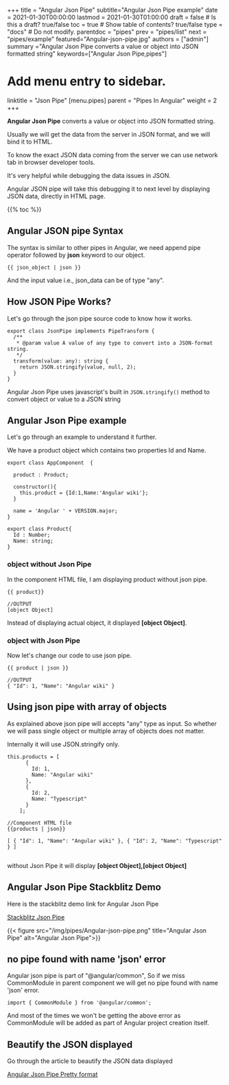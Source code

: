 +++
title = "Angular Json Pipe"
subtitle="Angular Json Pipe example"
date = 2021-01-30T00:00:00
lastmod = 2021-01-30T01:00:00
draft = false  # Is this a draft? true/false
toc = true  # Show table of contents? true/false
type = "docs"  # Do not modify.
parentdoc = "pipes" 
prev = "pipes/list"
next = "pipes/example" 
featured="Angular-json-pipe.jpg"
authors = ["admin"]
summary ="Angular Json Pipe converts a value or object into JSON formatted string"
keywords=["Angular Json Pipe,pipes"]


# Add menu entry to sidebar.
linktitle = "Json Pipe"
[menu.pipes]
  parent = "Pipes In Angular"
  weight = 2
+++


**Angular Json Pipe** converts a value or object into JSON formatted string.

Usually we will get the data from the server in JSON format, and we will bind it to HTML.

To know the exact JSON data coming from the server we can use network tab in browser developer tools. 

It's very helpful while debugging the data issues in JSON. 

Angular JSON pipe will take this debugging it to next level by displaying JSON data, directly in HTML page.

{{% toc %}}

## Angular JSON pipe Syntax

The syntax is similar to other pipes in Angular, we need append pipe operator followed by **json** keyword to our object. 

```
{{ json_object | json }}
```

And the input value i.e., json_data can be of type "any".

## How JSON Pipe Works?

Let's go through the json pipe source code to know how it works.

```
export class JsonPipe implements PipeTransform {
  /**
   * @param value A value of any type to convert into a JSON-format string.
   */
  transform(value: any): string {
    return JSON.stringify(value, null, 2);
  }
}
```

Angular Json Pipe uses javascript's built in `JSON.stringify()` method to convert object or value to a JSON string

## Angular Json Pipe example

Let's go through an example to understand it further. 

We have a product object which contains two properties Id and Name.

```
export class AppComponent  {

  product : Product;

  constructor(){
    this.product = {Id:1,Name:'Angular wiki'};
  }

  name = 'Angular ' + VERSION.major;
}

export class Product{
  Id : Number;
  Name: string;
}
```

### object without Json Pipe

In the component HTML file, I am displaying product without json pipe.  

```
{{ product}}

//OUTPUT
[object Object]
```

Instead of displaying actual object, it displayed **[object Object]**.

### object with Json Pipe

Now let's change our code to use json pipe.

```
{{ product | json }}

//OUTPUT
{ "Id": 1, "Name": "Angular wiki" }

```

## Using json pipe with array of objects

As explained above json pipe will accepts "any" type as input. So whether we will pass single object or multiple array of objects does not matter.

Internally it will use JSON.stringify only.

```
this.products = [
      {
        Id: 1,
        Name: "Angular wiki"
      },
      {
        Id: 2,
        Name: "Typescript"
      }
    ];

//Component HTML file
{{products | json}}

[ { "Id": 1, "Name": "Angular wiki" }, { "Id": 2, "Name": "Typescript" } ]


```

without Json Pipe it will display **[object Object],[object Object]**

## Angular Json Pipe Stackblitz Demo

Here is the stackblitz demo link for Angular Json Pipe

[Stackblitz Json Pipe](https://stackblitz.com/edit/angular-json-pipe?file=src%2Fapp%2Fapp.component.html)

{{< figure src="/img/pipes/Angular-json-pipe.png" title="Angular Json Pipe" alt="Angular Json Pipe">}}


## no pipe found with name 'json' error

Angular json pipe is part of "@angular/common", So if we miss CommonModule in parent component we will get no pipe found with name 'json' error.

```
import { CommonModule } from '@angular/common';
```

And most of the times we won't be getting the above error as CommonModule will be added as part of Angular project creation itself.

## Beautify the JSON displayed 

Go through the article to beautify the JSON data displayed

[Angular Json Pipe Pretty format](https://www.angularjswiki.com/angular/angular-json-pipe-pretty/)


